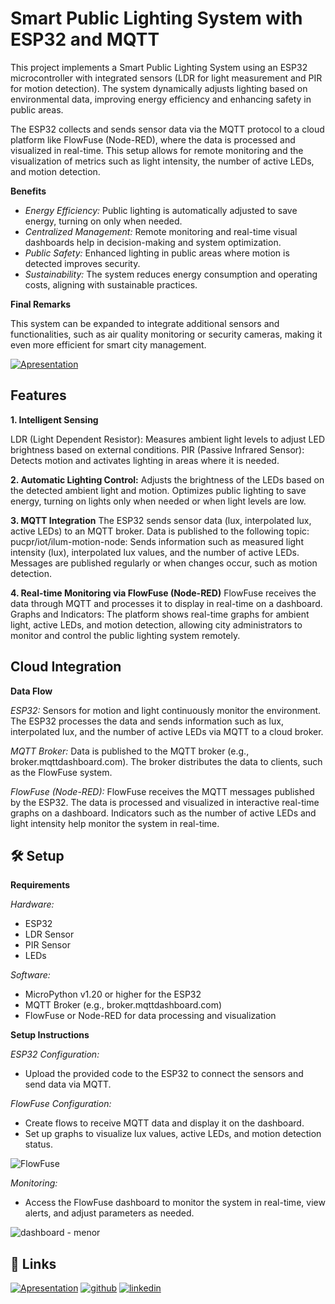 
# Smart Public Lighting System with ESP32 and MQTT

This project implements a Smart Public Lighting System using an ESP32 microcontroller with integrated sensors (LDR for light measurement and PIR for motion detection). The system dynamically adjusts lighting based on environmental data, improving energy efficiency and enhancing safety in public areas.

The ESP32 collects and sends sensor data via the MQTT protocol to a cloud platform like FlowFuse (Node-RED), where the data is processed and visualized in real-time. This setup allows for remote monitoring and the visualization of metrics such as light intensity, the number of active LEDs, and motion detection.

**Benefits**

* *Energy Efficiency:* Public lighting is automatically adjusted to save energy, turning on only when needed.
* *Centralized Management:* Remote monitoring and real-time visual dashboards help in decision-making and system optimization.
* *Public Safety:* Enhanced lighting in public areas where motion is detected improves security.
* *Sustainability:* The system reduces energy consumption and operating costs, aligning with sustainable practices.

**Final Remarks**

This system can be expanded to integrate additional sensors and functionalities, such as air quality monitoring or security cameras, making it even more efficient for smart city management.

[![Apresentation]([https://img.shields.io/badge/linkedin-0A66C2?style=for-the-badge&logo=linkedin&logoColor=white)](https://www.linkedin.com/in/juliaprokofiev](https://www.youtube.com/watch?v=w2rhMHTx9N8))

## Features

**1. Intelligent Sensing**

LDR (Light Dependent Resistor): Measures ambient light levels to adjust LED brightness based on external conditions.
PIR (Passive Infrared Sensor): Detects motion and activates lighting in areas where it is needed.

**2. Automatic Lighting Control:** 
Adjusts the brightness of the LEDs based on the detected ambient light and motion.
Optimizes public lighting to save energy, turning on lights only when needed or when light levels are low.

**3. MQTT Integration**
The ESP32 sends sensor data (lux, interpolated lux, active LEDs) to an MQTT broker.
Data is published to the following topic:
pucpr/iot/ilum-motion-node: Sends information such as measured light intensity (lux), interpolated lux values, and the number of active LEDs.
Messages are published regularly or when changes occur, such as motion detection.

**4. Real-time Monitoring via FlowFuse (Node-RED)**
FlowFuse receives the data through MQTT and processes it to display in real-time on a dashboard.
Graphs and Indicators: The platform shows real-time graphs for ambient light, active LEDs, and motion detection, allowing city administrators to monitor and control the public lighting system remotely.
## Cloud Integration
**Data Flow**

*ESP32:*
Sensors for motion and light continuously monitor the environment.
The ESP32 processes the data and sends information such as lux, interpolated lux, and the number of active LEDs via MQTT to a cloud broker.

*MQTT Broker:*
Data is published to the MQTT broker (e.g., broker.mqttdashboard.com).
The broker distributes the data to clients, such as the FlowFuse system.

*FlowFuse (Node-RED):*
FlowFuse receives the MQTT messages published by the ESP32.
The data is processed and visualized in interactive real-time graphs on a dashboard.
Indicators such as the number of active LEDs and light intensity help monitor the system in real-time.


## 🛠 Setup
**Requirements**

*Hardware:*

* ESP32
* LDR Sensor
* PIR Sensor
* LEDs

*Software:*

* MicroPython v1.20 or higher for the ESP32
* MQTT Broker (e.g., broker.mqttdashboard.com)
* FlowFuse or Node-RED for data processing and visualization

**Setup Instructions**

*ESP32 Configuration:*

* Upload the provided code to the ESP32 to connect the sensors and send data via MQTT.

*FlowFuse Configuration:*

* Create flows to receive MQTT data and display it on the dashboard.
* Set up graphs to visualize lux values, active LEDs, and motion detection status.

![FlowFuse](https://github.com/user-attachments/assets/8a706ab9-f2c5-4684-9028-3a31316fd2f4)

*Monitoring:*

* Access the FlowFuse dashboard to monitor the system in real-time, view alerts, and adjust parameters as needed.

![dashboard - menor](https://github.com/user-attachments/assets/a3c3f2dd-0078-4b93-9311-02228cb479a4)


## 🔗 Links
[![Apresentation]([https://img.shields.io/badge/linkedin-0A66C2?style=for-the-badge&logo=linkedin&logoColor=white)](https://www.linkedin.com/in/juliaprokofiev](https://www.youtube.com/watch?v=w2rhMHTx9N8))
[![github](https://img.shields.io/badge/my_portfolio-000?style=for-the-badge&logo=ko-fi&logoColor=white)](https://github.com/JuliaProkofiev)
[![linkedin](https://img.shields.io/badge/linkedin-0A66C2?style=for-the-badge&logo=linkedin&logoColor=white)](https://www.linkedin.com/in/juliaprokofiev)


